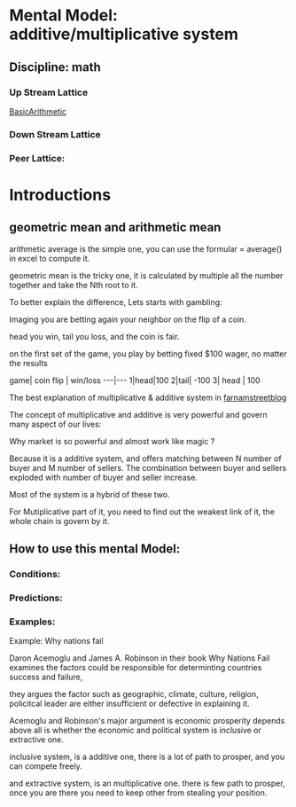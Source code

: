 # Mental Model: additive/multiplicative system

## Discipline: math

### Up Stream Lattice

[BasicArithmetic](BasicArithmetic.md)


### Down Stream Lattice

### Peer Lattice:

# Introductions

## geometric mean and arithmetic mean

arithmetic average is the simple one, you can use the formular = average() in excel to compute it.

geometric mean is the tricky one, it is calculated by multiple all the number together and take the Nth root to it.


To better explain the difference, Lets starts with gambling:

Imaging you are betting again your neighbor on the flip of a coin.

head you win, tail you loss, and the coin is fair.

on the first set of the game, you play by betting fixed $100 wager, no matter the results

game| coin flip | win/loss
---|---
1|head|100
2|tail| -100
3| head | 100





The best explanation of multiplicative & additive system in [farnamstreetblog](https://www.farnamstreetblog.com/2016/08/mental-model-multiplicative-systems/)

The concept of multiplicative and additive is very powerful and govern many aspect of our lives:

Why market is so powerful and almost work like magic ?

Because it is a additive system, and offers matching between N number of buyer and M number of sellers. The combination between buyer and sellers exploded with number of buyer and seller increase.


Most of the system is a hybrid of these two.

For Mutiplicative part of it, you need to find out the weakest link of it, the whole chain is govern by it.




## How to use this mental Model:



### Conditions:

### Predictions:

### Examples:

Example: Why nations fail

Daron Acemoglu and James A. Robinson in their book Why Nations Fail examines the factors could be responsible for determinting countries success and failure,

they argues the factor such as geographic, climate, culture, religion, policitcal leader are either insufficient or defective in explaining it.

Acemoglu and Robinson's major argument is economic prosperity depends above all is whether the economic and political system is inclusive or extractive one.

inclusive system, is a additive one, there is a lot of path to prosper, and you can compete freely.

and extractive system, is an multiplicative one. there is few path to prosper, once you are there you need to keep other from stealing your position.

